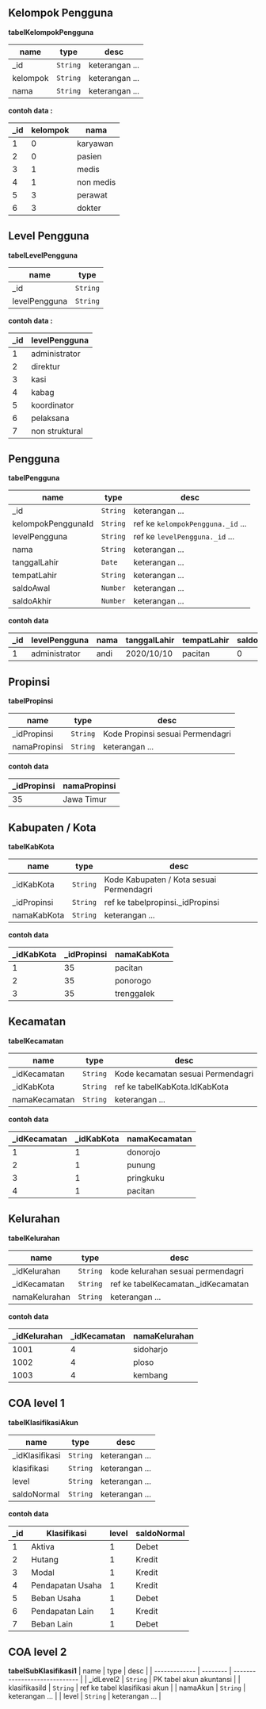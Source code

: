 ## Kelompok Pengguna

**tabelKelompokPengguna**

| name     | type     | desc           |
| -------- | -------- | -------------- |
| \_id     | `String` | keterangan ... |
| kelompok | `String` | keterangan ... |
| nama     | `String` | keterangan ... |

**contoh data :**

| \_id | kelompok | nama      |
| ---- | -------- | --------- |
| 1    | 0        | karyawan  |
| 2    | 0        | pasien    |
| 3    | 1        | medis     |
| 4    | 1        | non medis |
| 5    | 3        | perawat   |
| 6    | 3        | dokter    |

## Level Pengguna

**tabelLevelPengguna**

| name          | type     |
| ------------- | -------- |
| \_id          | `String` |
| levelPengguna | `String` |

**contoh data :**

| \_id | levelPengguna  |
| ---- | -------------- |
| 1    | administrator  |
| 2    | direktur       |
| 3    | kasi           |
| 4    | kabag          |
| 5    | koordinator    |
| 6    | pelaksana      |
| 7    | non struktural |

## Pengguna

**tabelPengguna**

| name               | type     | desc                              |
| ------------------ | -------- | --------------------------------- |
| \_id               | `String` | keterangan ...                    |
| kelompokPenggunaId | `String` | ref ke `kelompokPengguna._id` ... |
| levelPengguna      | `String` | ref ke `levelPengguna._id` ...    |
| nama               | `String` | keterangan ...                    |
| tanggalLahir       | `Date`   | keterangan ...                    |
| tempatLahir        | `String` | keterangan ...                    |
| saldoAwal          | `Number` | keterangan ...                    |
| saldoAkhir         | `Number` | keterangan ...                    |

**contoh data**

| \_id | levelPengguna | nama | tanggalLahir | tempatLahir | saldoAwal | saldoAkhir |
| ---- | ------------- | ---- | ------------ | ----------- | --------- | ---------- |
| 1    | administrator | andi | 2020/10/10   | pacitan     | 0         | 0          |

## Propinsi

**tabelPropinsi**

| name         | type     | desc                             |
| ------------ | -------- | -------------------------------- |
| \_idPropinsi | `String` | Kode Propinsi sesuai Permendagri |
| namaPropinsi | `String` | keterangan ...                   |

**contoh data**

| \_idPropinsi | namaPropinsi |
| ------------ | ------------ |
| 35           | Jawa Timur   |

## Kabupaten / Kota

**tabelKabKota**

| name         | type     | desc                                     |
| ------------ | -------- | ---------------------------------------- |
| \_idKabKota  | `String` | Kode Kabupaten / Kota sesuai Permendagri |
| \_idPropinsi | `String` | ref ke tabelpropinsi.\_idPropinsi        |
| namaKabKota  | `String` | keterangan ...                           |

**contoh data**

| \_idKabKota | \_idPropinsi | namaKabKota |
| ----------- | ------------ | ----------- |
| 1           | 35           | pacitan     |
| 2           | 35           | ponorogo    |
| 3           | 35           | trenggalek  |

## Kecamatan

**tabelKecamatan**

| name          | type     | desc                              |
| ------------- | -------- | --------------------------------- |
| \_idKecamatan | `String` | Kode kecamatan sesuai Permendagri |
| \_idKabKota   | `String` | ref ke tabelKabKota.IdKabKota     |
| namaKecamatan | `String` | keterangan ...                    |

**contoh data**

| \_idKecamatan | \_idKabKota | namaKecamatan |
| ------------- | ----------- | ------------- |
| 1             | 1           | donorojo      |
| 2             | 1           | punung        |
| 3             | 1           | pringkuku     |
| 4             | 1           | pacitan       |

## Kelurahan

**tabelKelurahan**

| name          | type     | desc                                |
| ------------- | -------- | ----------------------------------- |
| \_idKelurahan | `String` | kode kelurahan sesuai permendagri   |
| \_idKecamatan | `String` | ref ke tabelKecamatan.\_idKecamatan |
| namaKelurahan | `String` | keterangan ...                      |

**contoh data**

| \_idKelurahan | \_idKecamatan | namaKelurahan |
| ------------- | ------------- | ------------- |
| 1001          | 4             | sidoharjo     |
| 1002          | 4             | ploso         |
| 1003          | 4             | kembang       |

## COA level 1

**tabelKlasifikasiAkun**

| name            | type     | desc           |
| --------------- | -------- | -------------- |
| \_idKlasifikasi | `String` | keterangan ... |
| klasifikasi     | `String` | keterangan ... |
| level           | `String` | keterangan ... |
| saldoNormal     | `String` | keterangan ... |

**contoh data**

| \_id | Klasifikasi      | level | saldoNormal |
| ---- | ---------------- | ----- | ----------- |
| 1    | Aktiva           | 1     | Debet       |
| 2    | Hutang           | 1     | Kredit      |
| 3    | Modal            | 1     | Kredit      |
| 4    | Pendapatan Usaha | 1     | Kredit      |
| 5    | Beban Usaha      | 1     | Debet       |
| 6    | Pendapatan Lain  | 1     | Kredit      |
| 7    | Beban Lain       | 1     | Debet       |

## COA level 2

**tabelSubKlasifikasi1**
| name          | type     | desc                          |
| ------------- | -------- | ----------------------------- |
| \_idLevel2    | `String` | PK tabel akun akuntansi       |
| klasifikasiId | `String` | ref ke tabel klasifikasi akun |
| namaAkun      | `String` | keterangan ...                |
| level         | `String` | keterangan ...                |
